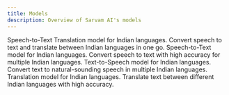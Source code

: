 ```yaml
---
title: Models
description: Overview of Sarvam AI's models
---
```


<CardGroup cols={2}>
  <Card
    title="Saaras"
    icon="microphone"
    href="/api-reference-docs/asr/models/saaras"
  >
    Speech-to-Text Translation model for Indian languages. Convert speech to
    text and translate between Indian languages in one go.
  </Card>
  <Card
    title="Saarika"
    icon="microphone"
    href="/api-reference-docs/asr/models/saarika"
  >
    Speech-to-Text model for Indian languages. Convert speech to text with high
    accuracy for multiple Indian languages.
  </Card>
  <Card
    title="Bulbul"
    icon="microphone"
    href="/api-reference-docs/text-to-speech/models/bulbul"
  >
    Text-to-Speech model for Indian languages. Convert text to natural-sounding
    speech in multiple Indian languages.
  </Card>
  <Card
    title="Mayura"
    icon="language"
    href="/api-reference-docs/text-processing/models/mayura"
  >
    Translation model for Indian languages. Translate text between different
    Indian languages with high accuracy.
  </Card>
</CardGroup>